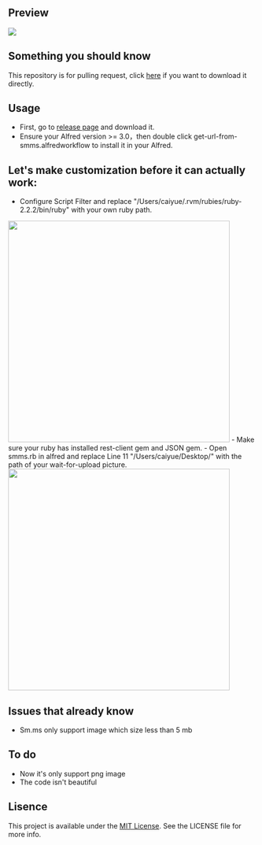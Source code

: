 ## Preview
![](http://ww2.sinaimg.cn/large/9cd5b17egw1f9g7m45iwxg20jg0c6u0z.gif)

## Something you should know
 This repository is for pulling request, click [here](https://github.com/caiyue1993/smms-alfred-workflow/releases) if you want to download it directly.
## Usage
- First, go to [release page](https://github.com/caiyue1993/smms-alfred-workflow/releases) and download it.
- Ensure your Alfred version >= 3.0，then double click get-url-from-smms.alfredworkflow to install it in your Alfred.

## Let's make customization before it can actually work:
- Configure Script Filter and replace "/Users/caiyue/.rvm/rubies/ruby-2.2.2/bin/ruby" with your own ruby path.

<img src="http://ooo.0o0.ooo/2016/11/15/582aeb3b08b73.png" width="450">
- Make sure your ruby has installed rest-client gem and JSON gem.
- Open smms.rb in alfred and replace Line 11 "/Users/caiyue/Desktop/" with the path of your wait-for-upload picture.

<img src="http://ooo.0o0.ooo/2016/11/15/582aea3999be4.png" width="450">

## Issues that already know
- Sm.ms only support image which size less than 5 mb

## To do
- Now it's only support png image
- The code isn't beautiful

## Lisence
This project is available under the [MIT License](https://opensource.org/licenses/MIT). See the LICENSE file for more info.

